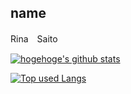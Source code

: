 ## name

Rina　Saito

<!-- リポジトリステータス -->
[![hogehoge's github stats](https://github-readme-stats.vercel.app/api?username=sai123sr&hide=contribs&count_private=true&show_icons=true&theme=tokyonight)](https://github.com/sai123sr/)

<!-- ソースコード統計 -->
[![Top used Langs](https://github-readme-stats.vercel.app/api/top-langs/?username=sai123sr&layout=compact&theme=tokyonight)](https://github.com/sai123sr/)
<!---
sai123sr/sai123sr is a ✨ special ✨ repository because its `README.md` (this file) appears on your GitHub profile.
You can click the Preview link to take a look at your changes.
--->
